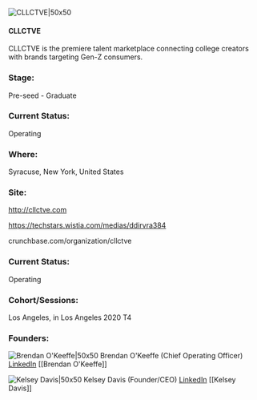 

![CLLCTVE|50x50](https://apimg.techstars.com/connect/images/image_files/5f0756e034a60d0167000092/original/CLLCTVE_BOX__copy.jpg)

#### CLLCTVE
CLLCTVE is the premiere talent marketplace connecting college creators with brands targeting Gen-Z consumers.

### Stage: 
Pre-seed - Graduate 

### Current Status: 
Operating

### Where:
Syracuse, New York, United States

### Site:
http://cllctve.com

https://techstars.wistia.com/medias/ddirvra384

crunchbase.com/organization/cllctve

### Current Status: 
Operating

### Cohort/Sessions: 
Los Angeles, in Los Angeles 2020 T4

### Founders: 

![Brendan O'Keeffe|50x50](https://apimg.techstars.com/connect/images/image_files/5f0c8bb6a36c11549300014d/original/Profile_Edit_1.jpg) Brendan O'Keeffe (Chief Operating Officer) [LinkedIn](https://linkedin.com/in/brendantokeeffe) [[Brendan O'Keeffe]]

![Kelsey Davis|50x50](http://s3.amazonaws.com/ts-accel-connect-uploads/images/image_files/5f07547734a60d0167000091/original/Kelsey_Avatar.jpg) Kelsey Davis (Founder/CEO) [LinkedIn](https://linkedin.com/in/kelseyndavis) [[Kelsey Davis]]


